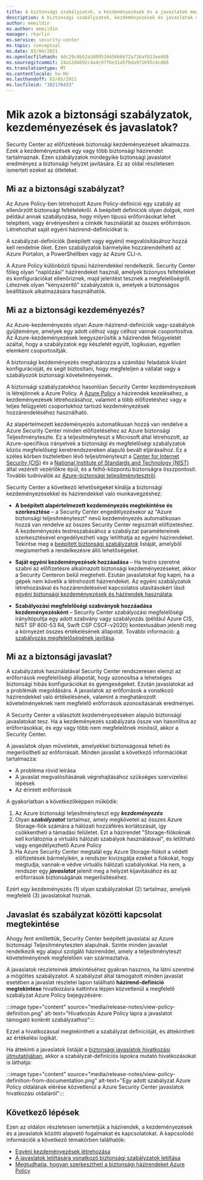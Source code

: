 ```yaml
---
title: A biztonsági szabályzatok, a kezdeményezések és a javaslatok megismerése Azure Security Center
description: A biztonsági szabályzatok, kezdeményezések és javaslatok megismerése Azure Security Centerban.
author: memildin
ms.author: memildin
manager: rkarlin
ms.service: security-center
ms.topic: conceptual
ms.date: 03/04/2021
ms.openlocfilehash: 4dc29c8b52a3d0953445666672a716af013ee408
ms.sourcegitcommit: 24a12d4692c4a4c97f6e31a5fbda971695c4cd68
ms.translationtype: MT
ms.contentlocale: hu-HU
ms.lasthandoff: 03/05/2021
ms.locfileid: "102176433"
---
```

# <a name="what-are-security-policies-initiatives-and-recommendations"></a>Mik azok a biztonsági szabályzatok, kezdeményezések és javaslatok?

Security Center az előfizetések biztonsági kezdeményezéseit alkalmazza. Ezek a kezdeményezések egy vagy több biztonsági házirendet tartalmaznak. Ezen szabályzatok mindegyike biztonsági javaslatot eredményez a biztonsági helyzet javítására. Ez az oldal részletesen ismerteti ezeket az ötleteket.


## <a name="what-is-a-security-policy"></a>Mi az a biztonsági szabályzat?

Az Azure Policy-ben létrehozott Azure Policy-definíció egy szabály az ellenőrzött biztonsági feltételekről. A beépített definíciók olyan dolgok, mint például annak szabályozása, hogy milyen típusú erőforrásokat lehet telepíteni, vagy érvényesíteni a címkék használatát az összes erőforráson. Létrehozhat saját egyéni házirend-definíciókat is.

A szabályzat-definíciók (beépített vagy egyéni) megvalósításához hozzá kell rendelnie őket. Ezen szabályzatok bármelyike hozzárendelhető az Azure Portalon, a PowerShellben vagy az Azure CLI-n.

A Azure Policy különböző típusú házirendekkel rendelkezik. Security Center főleg olyan "naplózási" házirendeket használ, amelyek bizonyos feltételeket és konfigurációkat ellenőriznek, majd jelentést tesznek a megfelelőségről. Léteznek olyan "kényszerítő" szabályzatok is, amelyek a biztonságos beállítások alkalmazására használhatók.

## <a name="what-is-a-security-initiative"></a>Mi az a biztonsági kezdeményezés?

Az Azure-kezdeményezés olyan Azure-házirend-definíciók vagy-szabályok gyűjteménye, amelyek egy adott célhoz vagy célhoz vannak csoportosítva. Az Azure-kezdeményezések leegyszerűsítik a házirendek felügyeletét azáltal, hogy a szabályzatok egy készletét együtt, logikusan, egyetlen elemként csoportosítják.

A biztonsági kezdeményezés meghatározza a számítási feladatok kívánt konfigurációját, és segít biztosítani, hogy megfeleljen a vállalat vagy a szabályozók biztonsági követelményeinek.

A biztonsági szabályzatokhoz hasonlóan Security Center kezdeményezések is létrejönnek a Azure Policy. A [Azure Policy](../governance/policy/overview.md) a házirendek kezeléséhez, a kezdeményezések létrehozásához, valamint a több előfizetéshez vagy a teljes felügyeleti csoportokhoz tartozó kezdeményezések hozzárendeléséhez használható.

Az alapértelmezett kezdeményezés automatikusan hozzá van rendelve a Azure Security Center minden előfizetéséhez az Azure biztonsági Teljesítményteszte. Ez a teljesítményteszt a Microsoft által létrehozott, az Azure-specifikus irányelvek a biztonsági és megfelelőségi szabályzatok közös megfelelőségi keretrendszereken alapuló bevált eljárásaihoz. Ez a széles körben tiszteletben lévő teljesítményteszt a [Center for Internet Security (CIS)](https://www.cisecurity.org/benchmark/azure/) és a [National Institute of Standards and Technology (NIST)](https://www.nist.gov/) által vezérelt vezérlőkre épül, és a felhő-központú biztonságra összpontosít. További tudnivalók az [Azure-biztonsági teljesítménytesztről](../security/benchmarks/introduction.md).

Security Center a következő lehetőségeket kínálja a biztonsági kezdeményezésekkel és házirendekkel való munkavégzéshez:

- **A beépített alapértelmezett kezdeményezés megtekintése és szerkesztése** – a Security Center engedélyezésekor az "Azure biztonsági teljesítményteszt" nevű kezdeményezés automatikusan hozzá van rendelve az összes Security Center regisztrált előfizetéshez. A kezdeményezés testreszabásához a szabályzat paramétereinek szerkesztésével engedélyezheti vagy letilthatja az egyéni házirendeket. Tekintse meg a [beépített biztonsági szabályzatok](./policy-reference.md) listáját, amelyből megismerheti a rendelkezésre álló lehetőségeket.

- **Saját egyéni kezdeményezések hozzáadása** – Ha testre szeretné szabni az előfizetésre alkalmazott biztonsági kezdeményezéseket, akkor a Security Centeron belül megteheti. Ezután javaslatokat fog kapni, ha a gépek nem követik a létrehozott házirendeket. Az egyéni szabályzatok létrehozásával és hozzárendelésével kapcsolatos utasításokért lásd: [egyéni biztonsági kezdeményezések és házirendek használata](custom-security-policies.md).

- **Szabályozási megfelelőségi szabványok hozzáadása kezdeményezésként** – Security Center szabályozási megfelelőségi irányítópultja egy adott szabvány vagy szabályozás (például Azure CIS, NIST SP 800-53 R4, Swift CSP CSCF-v2020) kontextusában jeleníti meg a környezet összes értékelésének állapotát. További információ: [a szabályozás megfelelőségének javítása](security-center-compliance-dashboard.md).

## <a name="what-is-a-security-recommendation"></a>Mi az a biztonsági javaslat?

A szabályzatok használatával Security Center rendszeresen elemzi az erőforrások megfelelőségi állapotát, hogy azonosítsa a lehetséges biztonsági hibás konfigurációkat és gyengeségeket. Ezután javaslatokat ad a problémák megoldására. A javaslatok az erőforrások a vonatkozó házirendekkel való értékelésének, valamint a meghatározott követelményeknek nem megfelelő erőforrások azonosításának eredményei.

A Security Center a választott kezdeményezéseken alapuló biztonsági javaslatokat tesz. Ha a kezdeményezés szabályzata össze van hasonlítva az erőforrásokkal, és egy vagy több nem megfelelőnek minősül, akkor a Security Center.

A javaslatok olyan műveletek, amelyekkel biztonságossá teheti és megerősítheti az erőforrásait. Minden javaslat a következő információkat tartalmazza:

- A probléma rövid leírása
- A javaslat megvalósításának végrehajtásához szükséges szervizelési lépések
- Az érintett erőforrások

A gyakorlatban a következőképpen működik:

1. Az Azure biztonsági teljesítményteszt egy ***kezdeményezés***
1. Olyan ***szabályzatot*** tartalmaz, amely megköveteli az összes Azure Storage-fiók számára a hálózati hozzáférés korlátozását, így csökkentheti a támadási felületet. Ezt a házirendet "Storage-fiókoknak kell korlátoznia a virtuális hálózati szabályok használatával", és letiltható vagy engedélyezhető Azure Policy
1. Ha Azure Security Center megtalál egy Azure Storage-fiókot a védett előfizetések bármelyikén, a rendszer kivizsgálja ezeket a fiókokat, hogy megtudja, vannak-e védve virtuális hálózati szabályokkal. Ha nem, a rendszer egy ***javaslatot*** jelenít meg a helyzet kijavításához és az erőforrások biztonságának megerősítéséhez. 

Ezért egy kezdeményezés (1) olyan szabályzatokat (2) tartalmaz, amelyek megfelelő (3) javaslatokat hoznak. 

## <a name="viewing-the-relationship-between-a-recommendation-and-a-policy"></a>Javaslat és szabályzat közötti kapcsolat megtekintése

Ahogy fent említettük, Security Center beépített javaslatai az Azure biztonsági Teljesítményteszten alapulnak. Szinte minden javaslat rendelkezik egy alapul szolgáló házirenddel, amely a teljesítményteszt követelményének megfelelően van származtatva.

A javaslatok részleteinek áttekintéséhez gyakran hasznos, ha látni szeretné a mögöttes szabályzatot. A szabályzat által támogatott minden javaslat esetében a javaslat részletei lapon található **házirend-definíció megtekintése** hivatkozásra kattintva lépjen közvetlenül a megfelelő szabályzat Azure Policy bejegyzésére:

:::image type="content" source="media/release-notes/view-policy-definition.png" alt-text="Hivatkozás Azure Policy lapra a javaslatot támogató konkrét szabályzathoz":::

Ezzel a hivatkozással megtekintheti a szabályzat definícióját, és áttekintheti az értékelési logikát. 

Ha áttekinti a javaslatok listáját a [biztonsági javaslatok hivatkozási útmutatójában](recommendations-reference.md), akkor a szabályzat-definíciós lapokra mutató hivatkozásokat is láthatja:

:::image type="content" source="media/release-notes/view-policy-definition-from-documentation.png" alt-text="Egy adott szabályzat Azure Policy oldalának elérése közvetlenül a Azure Security Center javaslatok hivatkozási oldaláról":::


## <a name="next-steps"></a>Következő lépések

Ezen az oldalon részletesen ismertetjük a házirendek, a kezdeményezések és a javaslatok közötti alapvető fogalmakat és kapcsolatokat. A kapcsolódó információk a következő témakörben találhatók:

- [Egyéni kezdeményezések létrehozása](custom-security-policies.md)
- [A javaslatok letiltására vonatkozó biztonsági szabályzatok letiltása](tutorial-security-policy.md#disable-security-policies-and-disable-recommendations)
- [Megtudhatja, hogyan szerkesztheti a biztonsági házirendeket Azure Policy](../governance/policy/tutorials/create-and-manage.md)